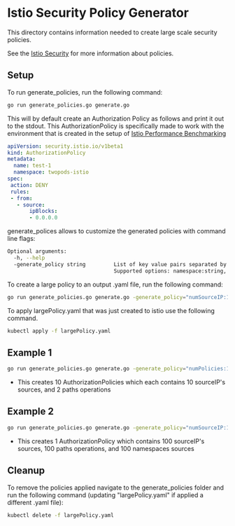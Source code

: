 # Istio Security Policy Generator

This directory contains information needed to create large scale security policies.

See the [Istio Security](https://istio.io/latest/docs/reference/config/security/) for more information about policies.

## Setup

To run generate_policies, run the following command:

```bash
go run generate_policies.go generate.go
```

This will by default create an Authorization Policy as follows and print it out to the stdout. This AuthorizationPolicy is specifically made to work with the environment that is created in the setup of [Istio Performance Benchmarking](https://github.com/istio/tools/tree/master/perf/benchmark)

```yaml
apiVersion: security.istio.io/v1beta1
kind: AuthorizationPolicy
metadata:
  name: test-1
  namespace: twopods-istio
spec:
 action: DENY
 rules:
 - from:
   - source:
       ipBlocks:
       - 0.0.0.0
```

generate_polices allows to customize the generated policies with command line flags:

```bash
Optional arguments:
  -h, --help
  -generate_policy string         List of key value pairs separated by commas.
                                  Supported options: namespace:string, action:DENY/ALLOW, policyType:AuthorizationPolicy, numPolicies:int, numPaths:int, numValues:int, numSourceIP:int, numNamespaces:int (default "numPolicies:1")
```

To create a large policy to an output .yaml file, run the following command:

```bash
go run generate_policies.go generate.go -generate_policy="numSourceIP:1000,numPaths:1000,numNamespaces:1000" > largePolicy.yaml
```

To apply largePolicy.yaml that was just created to istio use the following command.

```bash
kubectl apply -f largePolicy.yaml
```

## Example 1

```bash
go run generate_policies.go generate.go -generate_policy="numPolicies:10,numSourceIP:10,numPaths:2"
```

- This creates 10 AuthorizationPolicies which each contains 10 sourceIP's sources, and 2 paths operations

## Example 2

```bash
go run generate_policies.go generate.go -generate_policy="numSourceIP:100,numPaths:100,numNamespaces:100"
```

- This creates 1 AuthorizationPolicy which contains 100 sourceIP's sources, 100 paths operations, and 100 namespaces sources

## Cleanup

To remove the policies applied navigate to the generate_policies folder and run the following command (updating "largePolicy.yaml" if applied a different .yaml file): 

```bash
kubectl delete -f largePolicy.yaml
```